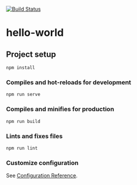 [![Build Status](https://travis-ci.com/clipfetcher/clipfetcher.github.io.svg?branch=dev)](https://travis-ci.com/clipfetcher/clipfetcher.github.io)
# hello-world

## Project setup
```
npm install
```

### Compiles and hot-reloads for development
```
npm run serve
```

### Compiles and minifies for production
```
npm run build
```

### Lints and fixes files
```
npm run lint
```

### Customize configuration
See [Configuration Reference](https://cli.vuejs.org/config/).
